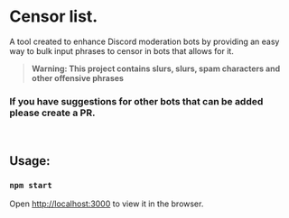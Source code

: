 # Censor list.
A tool created to enhance Discord moderation bots by providing an easy way to bulk input phrases to censor in bots that allows for it.

> **Warning: This project contains slurs, slurs, spam characters and other offensive phrases**

### If you have suggestions for other bots that can be added please create a PR.
<br>

## Usage:

### `npm start`

Open [http://localhost:3000](http://localhost:3000) to view it in the browser.